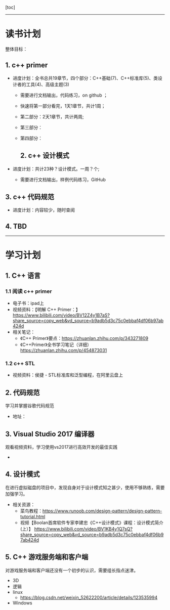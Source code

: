 [toc]

---
# 读书计划

整体目标：

## 1. c++ primer

- 进度计划：全书总共19章节，四个部分：C++基础(7)、C++标准库(5)、类设计者的工具(4)、高级主题(3)
  - 需要进行文档输出，代码练习，on github ；
  - 快速将第一部分看完，1天1章节，共计1周；
  - 第二部分：2天1章节，共计两周;
  - 第三部分：
  - 第四部分：

	## 2. c++ 设计模式

- 进度计划：共计23种？设计模式。一周？个;
  - 需要进行文档输出，样例代码练习，GitHub

## 3. c++ 代码规范

- 进度计划：内容较少，随时查阅

## 4. TBD









---



# 学习计划

## 1. C++ 语言

### 1.1 阅读 c++ primer

- 电子书：ipad上
- 视频资料：【明解 C++ Primer：】 https://www.bilibili.com/video/BV12Z4y1B7aS?share_source=copy_web&vd_source=b9adb5d3c75c0ebbaf4df06b97ab424d
- 相关笔记：
    - 《C++ Primer》要点：https://zhuanlan.zhihu.com/p/343271809
    - 《C++Primer》全书学习笔记（详细）https://zhuanlan.zhihu.com/p/454873031

### 1.2 c++ STL
- 视频资料：侯捷 - STL标准库和泛型编程，在阿里云盘上

## 2. 代码规范

学习并掌握谷歌代码规范

- 地址：


## 3. Visual Studio 2017 编译器

观看视频资料，学习使用vs2017进行高效开发的最佳实践

- 

## 4. 设计模式

在进行虚拟磁盘的项目中，发现自身对于设计模式知之甚少，使用不够熟练，需要加强学习。

- 相关资源：
    - 菜鸟教程：https://www.runoob.com/design-pattern/design-pattern-tutorial.html
    - 视频【Boolan首席软件专家李建忠《C++设计模式》课程：设计模式简介(上）】 https://www.bilibili.com/video/BV1KB4y1Q7sQ?share_source=copy_web&vd_source=b9adb5d3c75c0ebbaf4df06b97ab424d

## 5. C++ 游戏服务端和客户端

对游戏服务端和客户端还没有一个初步的认识，需要组长指点迷津。

- 3D
- 逻辑
- linux
    - https://blog.csdn.net/weixin_52622200/article/details/123535994
- Windows



# 

